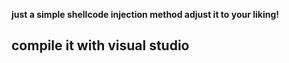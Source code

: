 **just a simple shellcode injection method adjust it to your liking!**
## compile it with visual studio
